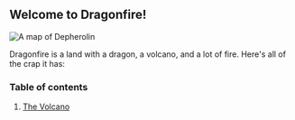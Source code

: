 ## Welcome to Dragonfire!

![A map of Depherolin](https://cdn.discordapp.com/attachments/774412067653287986/789626817727299604/Depherolin.jpg)

Dragonfire is a land with a dragon, a volcano, and a lot of fire. Here's all of the crap it has:

### Table of contents
1. [The Volcano](places/volcano/INDEX.md)
